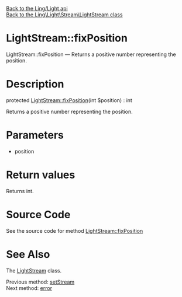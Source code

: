 [Back to the Ling/Light api](https://github.com/lingtalfi/Light/blob/master/doc/api/Ling/Light.md)<br>
[Back to the Ling\Light\Stream\LightStream class](https://github.com/lingtalfi/Light/blob/master/doc/api/Ling/Light/Stream/LightStream.md)


LightStream::fixPosition
================



LightStream::fixPosition — Returns a positive number representing the position.




Description
================


protected [LightStream::fixPosition](https://github.com/lingtalfi/Light/blob/master/doc/api/Ling/Light/Stream/LightStream/fixPosition.md)(int $position) : int




Returns a positive number representing the position.




Parameters
================


- position

    


Return values
================

Returns int.








Source Code
===========
See the source code for method [LightStream::fixPosition](https://github.com/lingtalfi/Light/blob/master/Stream/LightStream.php#L333-L340)


See Also
================

The [LightStream](https://github.com/lingtalfi/Light/blob/master/doc/api/Ling/Light/Stream/LightStream.md) class.

Previous method: [setStream](https://github.com/lingtalfi/Light/blob/master/doc/api/Ling/Light/Stream/LightStream/setStream.md)<br>Next method: [error](https://github.com/lingtalfi/Light/blob/master/doc/api/Ling/Light/Stream/LightStream/error.md)<br>

